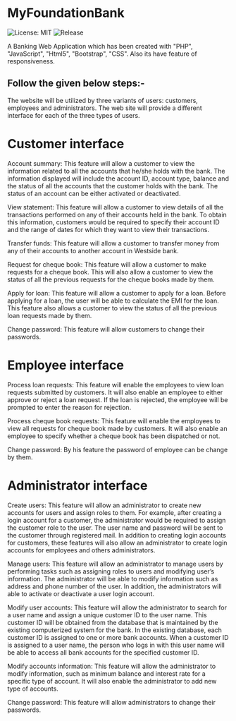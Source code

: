 
# MyFoundationBank

 ![License: MIT](https://img.shields.io/badge/License-MIT-yellow.svg)
 ![Release](https://img.shields.io/github/release/dmhendricks/file-icon-vectors.svg)

A Banking Web Application which has been created with "PHP", "JavaScript", "Html5", "Bootstrap", "CSS".
Also its have feature of responsiveness.


## Follow the given below steps:-

The website will be utilized by three variants of users: customers,
employees and administrators. The web site will provide a different
interface for each of the three types of users.

# Customer interface

Account summary: This feature will allow a customer to view the
information related to all the accounts that he/she holds with the bank.
The information displayed will include the account ID, account type,
balance and the status of all the accounts that the customer holds with the
bank. The status of an account can be either activated or
deactivated.

View statement: This feature will allow a customer to view details
of all the transactions performed on any of their accounts held in the bank.
To obtain this information, customers would be required to specify their
account ID and the range of dates for which they want to view their
transactions.

Transfer funds: This feature will allow a customer to transfer money
from any of their accounts to another account in Westside bank.

Request for cheque book: This feature will allow a customer to make 
requests for a cheque book. This will also allow a customer to view the
status of all the previous requests for the cheque books made by them.

Apply for loan:  This feature will allow a customer to apply for a loan.
Before applying for a loan, the user will be able to calculate the EMI
for the loan. This feature also allows a customer to view the status of
all the previous loan requests made by them.

Change password: This feature will allow customers to change their
passwords.

# Employee interface

Process loan requests: This feature will enable the employees to view
loan requests submitted by customers. It will also enable an employee
to either approve or reject a loan request. If the loan is rejected, 
the employee will be prompted to enter the reason for rejection.

Process cheque book requests: This feature will enable the employees to
view all requests for cheque book made by customers. It will also enable
an employee to specify whether a cheque book has been dispatched or not.

Change password: By his feature the password of employee can be change by them.

# Administrator interface

Create users: This feature will allow an administrator to create new
accounts for users and assign roles to them. For example, after creating
a login account for a customer, the administrator would be required to
assign the customer role to the user. The user name and password will be
sent to the customer through registered mail. In addition to creating
login accounts for customers, these features will also allow an
administrator to create login accounts for employees and others
administrators.

Manage users: This feature will allow an administrator to manage users
by performing tasks such as assigning roles to users and modifying
user’s information. The administrator will be able to modify
information such as address and phone number of the user. In addition,
the administrators will able to activate or deactivate a user login
account.

Modify user accounts: This feature will allow the administrator to search
for a user name and assign a unique customer ID to the user name. This
customer ID will be obtained from the database that is maintained by the
existing computerized system for the bank. In the existing database,
each customer ID is assigned to one or more bank accounts. When a customer
ID is assigned to a user name, the person who logs in with this user name
will be able to access all bank accounts for the specified customer ID.

Modify accounts information: This feature will allow the administrator
to modify information, such as minimum balance and interest rate for a
specific type of account. It will also enable the administrator to add
new type of accounts.

Change password: This feature will allow administrators to change their
passwords.
